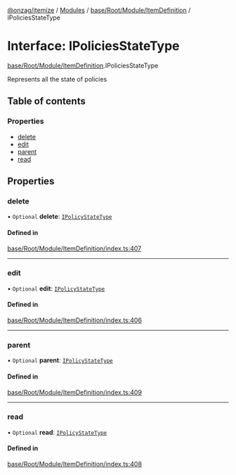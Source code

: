 [@onzag/itemize](../README.md) / [Modules](../modules.md) / [base/Root/Module/ItemDefinition](../modules/base_Root_Module_ItemDefinition.md) / IPoliciesStateType

# Interface: IPoliciesStateType

[base/Root/Module/ItemDefinition](../modules/base_Root_Module_ItemDefinition.md).IPoliciesStateType

Represents all the state of policies

## Table of contents

### Properties

- [delete](base_Root_Module_ItemDefinition.IPoliciesStateType.md#delete)
- [edit](base_Root_Module_ItemDefinition.IPoliciesStateType.md#edit)
- [parent](base_Root_Module_ItemDefinition.IPoliciesStateType.md#parent)
- [read](base_Root_Module_ItemDefinition.IPoliciesStateType.md#read)

## Properties

### delete

• `Optional` **delete**: [`IPolicyStateType`](base_Root_Module_ItemDefinition.IPolicyStateType.md)

#### Defined in

[base/Root/Module/ItemDefinition/index.ts:407](https://github.com/onzag/itemize/blob/a24376ed/base/Root/Module/ItemDefinition/index.ts#L407)

___

### edit

• `Optional` **edit**: [`IPolicyStateType`](base_Root_Module_ItemDefinition.IPolicyStateType.md)

#### Defined in

[base/Root/Module/ItemDefinition/index.ts:406](https://github.com/onzag/itemize/blob/a24376ed/base/Root/Module/ItemDefinition/index.ts#L406)

___

### parent

• `Optional` **parent**: [`IPolicyStateType`](base_Root_Module_ItemDefinition.IPolicyStateType.md)

#### Defined in

[base/Root/Module/ItemDefinition/index.ts:409](https://github.com/onzag/itemize/blob/a24376ed/base/Root/Module/ItemDefinition/index.ts#L409)

___

### read

• `Optional` **read**: [`IPolicyStateType`](base_Root_Module_ItemDefinition.IPolicyStateType.md)

#### Defined in

[base/Root/Module/ItemDefinition/index.ts:408](https://github.com/onzag/itemize/blob/a24376ed/base/Root/Module/ItemDefinition/index.ts#L408)
